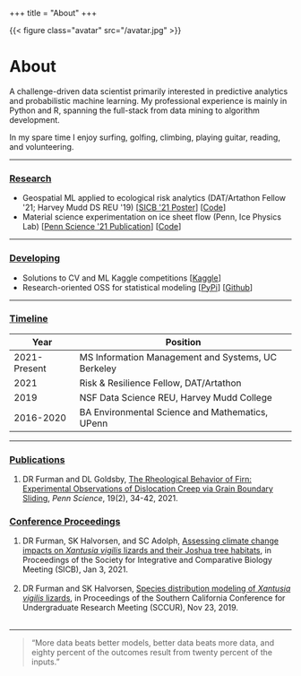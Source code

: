 +++
title = "About"
+++

{{< figure class="avatar" src="/avatar.jpg" >}}

# About

A challenge-driven data scientist primarily interested in predictive analytics and probabilistic machine learning. My professional experience is mainly in Python and R, spanning the full-stack from data mining to algorithm development.

In my spare time I enjoy surfing, golfing, climbing, playing guitar, reading, and volunteering.  

---

### <ins>Research</ins>

- Geospatial ML applied to ecological risk analytics (DAT/Artathon Fellow '21; Harvey Mudd DS REU '19) [[SICB '21 Poster](https://daniel-furman.github.io//research-outputs/SICB-poster-final.jpg)] [[Code](https://github.com/daniel-furman/PySDMs)] 
- Material science experimentation on ice sheet flow (Penn, Ice Physics Lab) [[Penn Science '21 Publication](https://daniel-furman.github.io//research-outputs/Furman-and-Goldsby-2021.pdf)] [[Code](https://github.com/daniel-furman/ice-densification-research)]
---

### <ins>Developing</ins>

- Solutions to CV and ML Kaggle competitions [[Kaggle](https://www.kaggle.com/dryanfurman)]
- Research-oriented OSS for statistical modeling [[PyPi](https://pypi.org/user/daniel-furman/)]  [[Github](https://github.com/daniel-furman)]

---

### <ins>Timeline</ins>

Year | Position
-----|-------
2021-Present | MS Information Management and Systems, UC Berkeley
2021 | Risk & Resilience Fellow, DAT/Artathon
2019 | NSF Data Science REU, Harvey Mudd College
2016-2020 | BA Environmental Science and Mathematics, UPenn

---

### <ins>Publications</ins>

1. DR Furman and DL Goldsby, [The Rheological Behavior of Firn: Experimental Observations of Dislocation Creep via Grain Boundary Sliding](https://daniel-furman.github.io//research-outputs/Furman-and-Goldsby-2021.pdf), *Penn Science*, 19(2), 34-42, 2021.

### <ins>Conference Proceedings</ins>

1. DR Furman, SK Halvorsen, and SC Adolph, [Assessing climate change impacts on *Xantusia vigilis* lizards and their Joshua tree habitats](https://daniel-furman.github.io//research-outputs/SICB-poster-final.jpg), in Proceedings of the Society for Integrative and Comparative Biology Meeting (SICB), Jan 3, 2021. <br><br>
2. DR Furman and SK Halvorsen, [Species distribution modeling of *Xantusia vigilis* lizards](https://daniel-furman.github.io//research-outputs/SCCUR-2019-presentation.pdf), in Proceedings of the Southern California Conference for Undergraduate Research Meeting (SCCUR), Nov 23, 2019. <br><br>

---

> “More data beats better models, better data beats more data, and eighty percent of the outcomes result from twenty percent of the inputs.”
